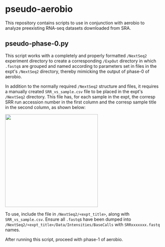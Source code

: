 # pseudo-aerobio
This repository contains scripts to use in conjunction with aerobio to analyze preexisting RNA-seq datasets downloaded from SRA.

## pseudo-phase-0.py
This script works with a completely and properly formatted `/NextSeq2` experiment directory to create a corresponding 
`/ExpOut` directory in which `.fastq`s are grouped and named according to parameters set in files in the expt's 
`/NextSeq2` directory, thereby mimicking the output of phase-0 of aerobio.

In addition to the normally required `/NextSeq2` structure and files, it requires a manually created
`SRR_vs_sample.csv` file to be placed in the expt's `/NextSeq2` directory. This file has, for each sample in the expt, 
the corresp SRR run accession number in the first column and the corresp sample title in the second column, as shown below:

<img src="https://raw.githubusercontent.com/weissjy/pseudo-aerobio/master/images/readme_SRR_vs_sample.jpg" align="center" height="300" width="300" >

To use, include the file in `/NextSeq2/<expt_title>`, along with `SRR_vs_sample.csv`. 
Ensure all `.fastq`s have been dumped into `/NextSeq2/<expt_title>/Data/Intensities/BaseCalls` with `SRRxxxxxxx.fastq` names.

After running this script, proceed with phase-1 of aerobio.
